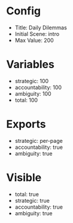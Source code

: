 # Config
 - Title: Daily Dilemmas
 - Initial Scene: intro
 - Max Value: 200

# Variables
 - strategic: 100
 - accountability: 100
 - ambiguity: 100
 - total: 100

# Exports
 - strategic: per-page
 - accountability: true
 - ambiguity: true

# Visible
- total: true
- strategic: true
- accountability: true
- ambiguity: true
